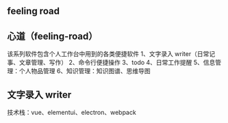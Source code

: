 feeling road
---

## 心道（feeling-road）
该系列软件包含个人工作台中用到的各类便捷软件
1、文字录入 writer（日常记事、文章管理、写作）
2、命令行便捷操作
3、todo
4、日常工作提醒
5、信息管理：个人物品管理
6、知识管理：知识图谱、思维导图


## 文字录入 writer
技术栈：vue、elementui、electron、webpack